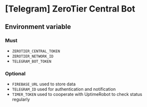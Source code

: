 # [Telegram] ZeroTier Central Bot

## Environment variable
### Must
- `ZEROTIER_CENTRAL_TOKEN`
- `ZEROTIER_NETWORK_ID`
- `TELEGRAM_BOT_TOKEN`

### Optional
- `FIREBASE_URL` used to store data
- `TELEGRAM_ID` used for authentication and notification
- `TIMER_TOKEN` used to cooperate with UptimeRobot to check status regularly

